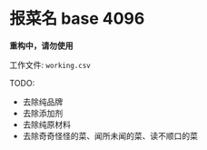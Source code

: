 # 报菜名 base 4096

**重构中，请勿使用**

工作文件: `working.csv`

TODO:
- 去除纯品牌
- 去除添加剂
- 去除纯原材料
- 去除奇奇怪怪的菜、闻所未闻的菜、读不顺口的菜
